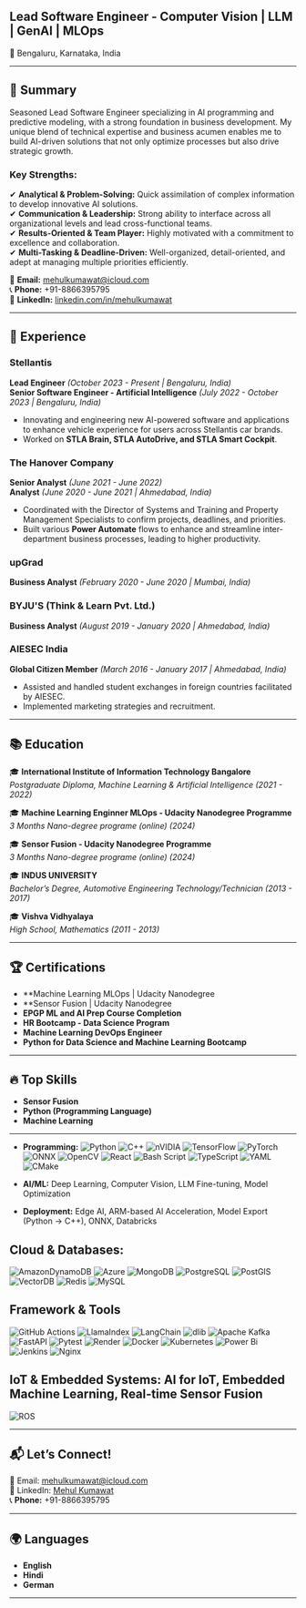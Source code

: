 ## Lead Software Engineer - Computer Vision | LLM | GenAI | MLOps

📍 Bengaluru, Karnataka, India

---

## 📌 Summary
Seasoned Lead Software Engineer specializing in AI programming and predictive modeling, with a strong foundation in business development. My unique blend of technical expertise and business acumen enables me to build AI-driven solutions that not only optimize processes but also drive strategic growth.

### **Key Strengths:**
✔ **Analytical & Problem-Solving:** Quick assimilation of complex information to develop innovative AI solutions.  
✔ **Communication & Leadership:** Strong ability to interface across all organizational levels and lead cross-functional teams.  
✔ **Results-Oriented & Team Player:** Highly motivated with a commitment to excellence and collaboration.  
✔ **Multi-Tasking & Deadline-Driven:** Well-organized, detail-oriented, and adept at managing multiple priorities efficiently.  


📧 **Email:** mehulkumawat@icloud.com  
📞 **Phone:** +91-8866395795  
🔗 **LinkedIn:** [linkedin.com/in/mehulkumawat](https://www.linkedin.com/in/mehulkumawat)  

---

## 🚀 Experience

### **Stellantis**  
**Lead Engineer** *(October 2023 - Present | Bengaluru, India)*  
**Senior Software Engineer - Artificial Intelligence** *(July 2022 - October 2023 | Bengaluru, India)*  
- Innovating and engineering new AI-powered software and applications to enhance vehicle experience for users across Stellantis car brands.
- Worked on **STLA Brain, STLA AutoDrive, and STLA Smart Cockpit**.

### **The Hanover Company**  
**Senior Analyst** *(June 2021 - June 2022)*  
**Analyst** *(June 2020 - June 2021 | Ahmedabad, India)*  
- Coordinated with the Director of Systems and Training and Property Management Specialists to confirm projects, deadlines, and priorities.
- Built various **Power Automate** flows to enhance and streamline inter-department business processes, leading to higher productivity.

### **upGrad**  
**Business Analyst** *(February 2020 - June 2020 | Mumbai, India)*

### **BYJU'S (Think & Learn Pvt. Ltd.)**  
**Business Analyst** *(August 2019 - January 2020 | Ahmedabad, India)*

### **AIESEC India**  
**Global Citizen Member** *(March 2016 - January 2017 | Ahmedabad, India)*
- Assisted and handled student exchanges in foreign countries facilitated by AIESEC.
- Implemented marketing strategies and recruitment.

---

## 📚 Education

🎓 **International Institute of Information Technology Bangalore**  
*Postgraduate Diploma, Machine Learning & Artificial Intelligence (2021 - 2022)*

🎓 **Machine Learning Enginner MLOps - Udacity Nanodegree Programme**  
*3 Months Nano-degree programe (online) (2024)*

🎓 **Sensor Fusion - Udacity Nanodegree Programme**  
*3 Months Nano-degree programe (online) (2024)*

🎓 **INDUS UNIVERSITY**  
*Bachelor’s Degree, Automotive Engineering Technology/Technician (2013 - 2017)*

🎓 **Vishva Vidhyalaya**  
*High School, Mathematics (2011 - 2013)*

---

## 🏆 Certifications
- **Machine Learning MLOps | Udacity Nanodegree
- **Sensor Fusion | Udacity Nanodegree
- **EPGP ML and AI Prep Course Completion**
- **HR Bootcamp - Data Science Program**
- **Machine Learning DevOps Engineer**
- **Python for Data Science and Machine Learning Bootcamp**

---

## 🔥 Top Skills
- **Sensor Fusion**
- **Python (Programming Language)**
- **Machine Learning**

---

- **Programming:** 
![Python](https://img.shields.io/badge/Python-3776AB?style=for-the-badge&logo=python&logoColor=white) ![C++](https://img.shields.io/badge/C%2B%2B-00599C?style=for-the-badge&logo=c%2B%2B&logoColor=white) ![nVIDIA](https://img.shields.io/badge/cuda-000000.svg?style=for-the-badge&logo=nVIDIA&logoColor=green) ![TensorFlow](https://img.shields.io/badge/TensorFlow-FF6F00?style=for-the-badge&logo=tensorflow&logoColor=white) ![PyTorch](https://img.shields.io/badge/PyTorch-EE4C2C?style=for-the-badge&logo=pytorch&logoColor=white) ![ONNX](https://img.shields.io/badge/ONNX-0089D6?style=for-the-badge&logo=onnx&logoColor=white) ![OpenCV](https://img.shields.io/badge/opencv-%23white.svg?style=for-the-badge&logo=opencv&logoColor=white) ![React](https://img.shields.io/badge/react-%2320232a.svg?style=for-the-badge&logo=react&logoColor=%2361DAFB) ![Bash Script](https://img.shields.io/badge/bash_script-%23121011.svg?style=for-the-badge&logo=gnu-bash&logoColor=white) ![TypeScript](https://img.shields.io/badge/typescript-%23007ACC.svg?style=for-the-badge&logo=typescript&logoColor=white) ![YAML](https://img.shields.io/badge/yaml-%23ffffff.svg?style=for-the-badge&logo=yaml&logoColor=151515)  ![CMake](https://img.shields.io/badge/CMake-%23008FBA.svg?style=for-the-badge&logo=cmake&logoColor=white) 

- **AI/ML:** Deep Learning, Computer Vision, LLM Fine-tuning, Model Optimization
- **Deployment:** Edge AI, ARM-based AI Acceleration, Model Export (Python → C++), ONNX, Databricks
## **Cloud & Databases:** 
   ![AmazonDynamoDB](https://img.shields.io/badge/Amazon%20DynamoDB-4053D6?style=for-the-badge&logo=Amazon%20DynamoDB&logoColor=white)  ![Azure](https://img.shields.io/badge/Azure-0089D6?style=for-the-badge&logo=microsoft-azure&logoColor=white)  ![MongoDB](https://img.shields.io/badge/MongoDB-47A248?style=for-the-badge&logo=mongodb&logoColor=white)  ![PostgreSQL](https://img.shields.io/badge/PostgreSQL-336791?style=for-the-badge&logo=postgresql&logoColor=white) ![PostGIS](https://img.shields.io/badge/PostGIS-3E6600?style=for-the-badge&logo=postgis&logoColor=white) ![VectorDB](https://img.shields.io/badge/VectorDB-000000?style=for-the-badge&logo=datadog&logoColor=white) ![Redis](https://img.shields.io/badge/redis-%23DD0031.svg?style=for-the-badge&logo=redis&logoColor=white) ![MySQL](https://img.shields.io/badge/mysql-4479A1.svg?style=for-the-badge&logo=mysql&logoColor=white) 

## **Framework & Tools**
![GitHub Actions](https://img.shields.io/badge/github%20actions-%232671E5.svg?style=for-the-badge&logo=githubactions&logoColor=white) ![LlamaIndex](https://img.shields.io/badge/LlamaIndex-08A4E8?style=for-the-badge&logo=llama&logoColor=white) ![LangChain](https://img.shields.io/badge/LangChain-3E8E41?style=for-the-badge&logo=langchain&logoColor=white) ![dlib](https://img.shields.io/badge/dlib-193F68?style=for-the-badge&logo=dlib&logoColor=white) ![Apache Kafka](https://img.shields.io/badge/Apache%20Kafka-000?style=for-the-badge&logo=apachekafka) ![FastAPI](https://img.shields.io/badge/FastAPI-005571?style=for-the-badge&logo=fastapi)  ![Pytest](https://img.shields.io/badge/pytest-%23ffffff.svg?style=for-the-badge&logo=pytest&logoColor=2f9fe3) ![Render](https://img.shields.io/badge/Render-%46E3B7.svg?style=for-the-badge&logo=render&logoColor=white) ![Docker](https://img.shields.io/badge/docker-%230db7ed.svg?style=for-the-badge&logo=docker&logoColor=white) ![Kubernetes](https://img.shields.io/badge/kubernetes-%23326ce5.svg?style=for-the-badge&logo=kubernetes&logoColor=white)
![Power Bi](https://img.shields.io/badge/power_bi-F2C811?style=for-the-badge&logo=powerbi&logoColor=black)
![Jenkins](https://img.shields.io/badge/jenkins-%232C5263.svg?style=for-the-badge&logo=jenkins&logoColor=white)
![Nginx](https://img.shields.io/badge/nginx-%23009639.svg?style=for-the-badge&logo=nginx&logoColor=white)


## **IoT & Embedded Systems:** AI for IoT, Embedded Machine Learning, Real-time Sensor Fusion
![ROS](https://img.shields.io/badge/ros-%230A0FF9.svg?style=for-the-badge&logo=ros&logoColor=white)

---

## 📬 Let’s Connect!

📧 Email: mehulkumawat@icloud.com  
🔗 LinkedIn: [Mehul Kumawat](https://www.linkedin.com/in/mehulkumawat/)  
📞 **Phone:** +91-8866395795    


---

## 🌍 Languages
- **English**
- **Hindi**
- **German**

---
